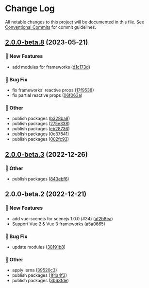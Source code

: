 # Change Log

All notable changes to this project will be documented in this file.
See [Conventional Commits](https://conventionalcommits.org) for commit guidelines.

## [2.0.0-beta.8](https://github.com/daybrush/scenejs/blob/master/packages/vue3-scenejs/compare/vue-scenejs@2.0.0-beta.3...vue-scenejs@2.0.0-beta.8) (2023-05-21)


### :rocket: New Features

* add modules for frameworks ([d1c173d](https://github.com/daybrush/scenejs/blob/master/packages/vue3-scenejs/commit/d1c173d72efba70193fbbcf50d8e9e3edb2629ae))


### :bug: Bug Fix

* fix frameworks' reactive props ([17f9538](https://github.com/daybrush/scenejs/blob/master/packages/vue3-scenejs/commit/17f9538823dafad9e36673fe7cc5bfa9178a147e))
* fix partial reactive props ([06f063a](https://github.com/daybrush/scenejs/blob/master/packages/vue3-scenejs/commit/06f063acd979e265bee1e09b1971211b65a6aaec))


### :mega: Other

* publish packages ([b328ba8](https://github.com/daybrush/scenejs/blob/master/packages/vue3-scenejs/commit/b328ba8fbbf552d1d8048c280392be59f12da68b))
* publish packages ([275e338](https://github.com/daybrush/scenejs/blob/master/packages/vue3-scenejs/commit/275e338931d19f3a75faf4c7f0935eeb848f5a9e))
* publish packages ([eb28736](https://github.com/daybrush/scenejs/blob/master/packages/vue3-scenejs/commit/eb2873676adb0fedf18d1e5a52bfdce08552274a))
* publish packages ([0e37841](https://github.com/daybrush/scenejs/blob/master/packages/vue3-scenejs/commit/0e37841738e150d6deb13f501bb715421ab040aa))
* publish packages ([002fc93](https://github.com/daybrush/scenejs/blob/master/packages/vue3-scenejs/commit/002fc93c9536659b5db95527c019f1e3ad32a1f8))



## [2.0.0-beta.3](https://github.com/daybrush/scenejs/blob/master/packages/vue3-scenejs/compare/vue-scenejs@2.0.0-beta.2...vue-scenejs@2.0.0-beta.3) (2022-12-26)


### :mega: Other

* publish packages ([843ebf6](https://github.com/daybrush/scenejs/blob/master/packages/vue3-scenejs/commit/843ebf6d483549c130db47499d69dd4825118798))



## 2.0.0-beta.2 (2022-12-21)


### :rocket: New Features

* add vue-scenejs for scenejs 1.0.0 (#34) ([af2b8ea](https://github.com/daybrush/scenejs/blob/master/packages/vue3-scenejs/commit/af2b8ea013c652470631f6dfe0b2b753cec6ad0a))
* Support Vue 2 & Vue 3 frameworks ([a5a0665](https://github.com/daybrush/scenejs/blob/master/packages/vue3-scenejs/commit/a5a066535781d7f690ffb904abf41f6256ebee62))


### :bug: Bug Fix

* update modules ([30191b8](https://github.com/daybrush/scenejs/blob/master/packages/vue3-scenejs/commit/30191b8e7c195de355d0c01fa9110d6fe0b3df3b))


### :mega: Other

* apply lerna ([39520c3](https://github.com/daybrush/scenejs/blob/master/packages/vue3-scenejs/commit/39520c38008399d7947684f7e443b9b1765e422b))
* publish packages ([1f4a4f3](https://github.com/daybrush/scenejs/blob/master/packages/vue3-scenejs/commit/1f4a4f3719f1789fb91c7e744f4bf8261751944f))
* publish packages ([3b63fde](https://github.com/daybrush/scenejs/blob/master/packages/vue3-scenejs/commit/3b63fde8232cdc6454a8d8fe1a42b6317d614036))
